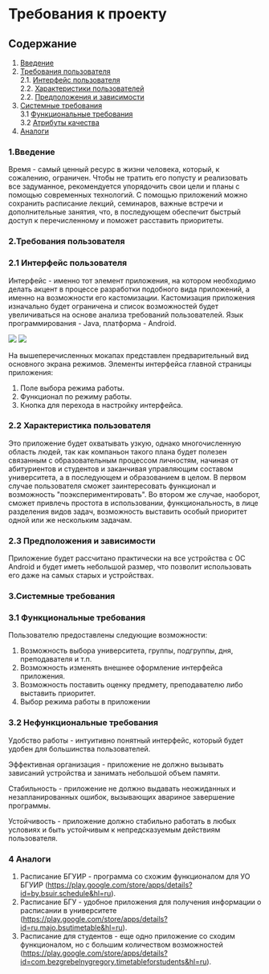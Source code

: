 # Требования к проекту

## Содержание
1. [Введение](#1)
2. [Требования пользователя](#2) <br>
  2.1. [Интерфейс пользователя](#2.1) <br>
  2.2. [Характеристики пользователей](#2.2) <br>
  2.2. [Предположения и зависимости](#2.3) <br>
3. [Системные требования](#3) <br>
  3.1 [Функциональные требования](#3.1) <br>
  3.2 [Атрибуты качества](#3.2) <br>
4. [Аналоги](#4) <br>

### 1.Введение<a name="1"></a>
	
  Время - самый ценный ресурс в жизни человека, который, к сожалению, ограничен. Чтобы не тратить его попусту и реализовать все задуманное, рекомендуется упорядочить свои цели и планы с помощью современных технологий. С помощью приложений можно сохранить расписание лекций, семинаров, важные встречи и дополнительные занятия, что, в последующем обеспечит быстрый доступ к перечисленному и поможет расставить приоритеты.

### 2.Требования пользователя<a name="2"></a>

### 2.1 Интерфейс пользователя<a name="2.1"></a>

Интерфейс - именно тот элемент приложения, на котором необходимо делать акцент в процессе разработки подобного вида приложений, а именно на возможности его кастомизации. Кастомизация приложения изначально будет ограничена и список возможностей будет увеличиваться на основе анализа требований пользователей. Язык программирования - Java, платформа - Android.

![](https://github.com/LiL-Dicky/TaskMaster/blob/master/Изображения/Скетч/0001.jpg)
![](https://github.com/LiL-Dicky/TaskMaster/blob/master/Изображения/Скетч/0002.jpg)

На вышеперечисленных мокапах представлен предварительный вид основного экрана режимов.
Элементы интерфейса главной страницы приложения:
1.	Поле выбора режима работы.
2.	Функционал по режиму работы.
3.	Кнопка для перехода в настройку интерфейса.

### 2.2 Характеристика пользователя<a name="2.2"></a>

  Это приложение будет охватывать узкую, однако многочисленную область людей, так как компаньон такого плана будет полезен связанным с образовательным процессом личностям, начиная от абитуриентов и студентов и заканчивая управляющим составом университета, а в последующем и образованием в целом. В первом случае пользователя сможет заинтересовать функционал и возможность "поэкспериментировать". Во втором же случае, наоборот, сможет привлечь простота в использовании, функциональность, в лице разделения видов задач, возможность выставить особый приоритет одной или же нескольким задачам.
  
### 2.3 Предположения и зависимости<a name="2.3"></a>

  Приложение будет рассчитано практически на все устройства с ОС Android и будет иметь небольшой размер, что позволит использовать его даже на самых старых и устройствах.

### 3.Системные требования<a name="3"></a>

### 3.1 Функциональные требования<a name="3.1"></a>

Пользователю предоставлены следующие возможности:
1.	Возможность выбора университета, группы, подгруппы, дня, преподавателя и т.п.
2.	Возможность изменять внешнее оформление интерфейса приложения.
3.	Возможность поставить оценку предмету, преподавателю либо выставить приоритет.
4.	Выбор режима работы в приложении

### 3.2 Нефункциональные требования<a name="3.2"></a>

Удобство работы - интуитивно понятный интерфейс, который будет удобен для большинства пользователей.<br>

Эффективная организация - приложение не должно вызывать зависаний устройства и занимать небольшой объем памяти.<br>

Стабильность - приложение не должно выдавать неожиданных и незапланированных ошибок, вызывающих авариное завершение программы.<br>

Устойчивость - приложение должно стабильно работать в любых условиях и быть устойчивым к непредсказуемым действиям пользователя.<br>
  
### 4 Аналоги<a name="4"></a>
1.	Расписание БГУИР - программа со схожим функционалом для УО БГУИР (https://play.google.com/store/apps/details?id=by.bsuir.schedule&hl=ru).
2.	Расписание БГУ - удобное приложения для получения информации о расписании в университете (https://play.google.com/store/apps/details?id=ru.majo.bsutimetable&hl=ru).
3.	Расписание для студентов - еще одно приложение со сходим функционалом, но с большим количеством возможностей (https://play.google.com/store/apps/details?id=com.bezgrebelnygregory.timetableforstudents&hl=ru).
